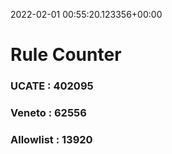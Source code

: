 2022-02-01 00:55:20.123356+00:00
# Rule Counter 
 ### UCATE : 402095

 ### Veneto : 62556

 ### Allowlist : 13920